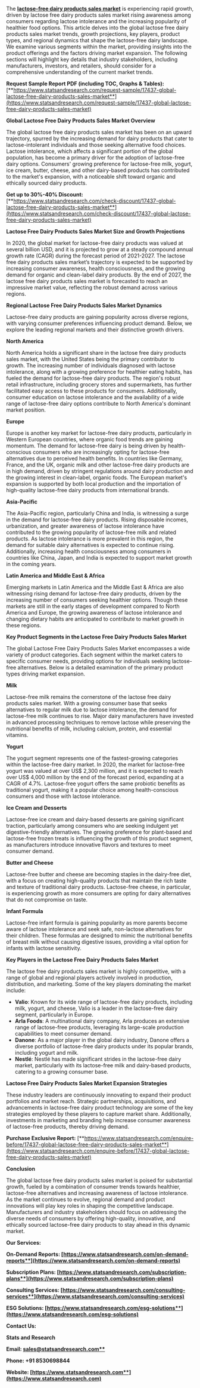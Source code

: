 ﻿The [**lactose-free dairy products sales market**](https://www.statsandresearch.com/report/17437-global-lactose-free-dairy-products-sales-market) is experiencing rapid growth, driven by lactose free dairy products sales market rising awareness among consumers regarding lactose intolerance and the increasing popularity of healthier food options. This article delves into the global lactose free dairy products sales market trends, growth projections, key players, product types, and regional dynamics that shape the lactose-free dairy landscape. We examine various segments within the market, providing insights into the product offerings and the factors driving market expansion. The following sections will highlight key details that industry stakeholders, including manufacturers, investors, and retailers, should consider for a comprehensive understanding of the current market trends.

**Request Sample Report PDF (including TOC, Graphs & Tables):** [**https://www.statsandresearch.com/request-sample/17437-global-lactose-free-dairy-products-sales-market**](https://www.statsandresearch.com/request-sample/17437-global-lactose-free-dairy-products-sales-market)

**Global Lactose Free Dairy Products Sales Market Overview**

The global lactose free dairy products sales market has been on an upward trajectory, spurred by the increasing demand for dairy products that cater to lactose-intolerant individuals and those seeking alternative food choices. Lactose intolerance, which affects a significant portion of the global population, has become a primary driver for the adoption of lactose-free dairy options. Consumers' growing preference for lactose-free milk, yogurt, ice cream, butter, cheese, and other dairy-based products has contributed to the market's expansion, with a noticeable shift toward organic and ethically sourced dairy products.

**Get up to 30%-40% Discount:** [**https://www.statsandresearch.com/check-discount/17437-global-lactose-free-dairy-products-sales-market**](https://www.statsandresearch.com/check-discount/17437-global-lactose-free-dairy-products-sales-market)

**Lactose Free Dairy Products Sales Market Size and Growth Projections**

In 2020, the global market for lactose-free dairy products was valued at several billion USD, and it is projected to grow at a steady compound annual growth rate (CAGR) during the forecast period of 2021-2027. The lactose free dairy products sales market’s trajectory is expected to be supported by increasing consumer awareness, health consciousness, and the growing demand for organic and clean-label dairy products. By the end of 2027, the lactose free dairy products sales market is forecasted to reach an impressive market value, reflecting the robust demand across various regions.

**Regional Lactose Free Dairy Products Sales Market Dynamics**

Lactose-free dairy products are gaining popularity across diverse regions, with varying consumer preferences influencing product demand. Below, we explore the leading regional markets and their distinctive growth drivers.

**North America**

North America holds a significant share in the lactose free dairy products sales market, with the United States being the primary contributor to growth. The increasing number of individuals diagnosed with lactose intolerance, along with a growing preference for healthier eating habits, has fueled the demand for lactose-free dairy products. The region's robust retail infrastructure, including grocery stores and supermarkets, has further facilitated easy access to these products for consumers. Additionally, consumer education on lactose intolerance and the availability of a wide range of lactose-free dairy options contribute to North America's dominant market position.

**Europe**

Europe is another key market for lactose-free dairy products, particularly in Western European countries, where organic food trends are gaining momentum. The demand for lactose-free dairy is being driven by health-conscious consumers who are increasingly opting for lactose-free alternatives due to perceived health benefits. In countries like Germany, France, and the UK, organic milk and other lactose-free dairy products are in high demand, driven by stringent regulations around dairy production and the growing interest in clean-label, organic foods. The European market's expansion is supported by both local production and the importation of high-quality lactose-free dairy products from international brands.

**Asia-Pacific**

The Asia-Pacific region, particularly China and India, is witnessing a surge in the demand for lactose-free dairy products. Rising disposable incomes, urbanization, and greater awareness of lactose intolerance have contributed to the growing popularity of lactose-free milk and related products. As lactose intolerance is more prevalent in this region, the demand for suitable dairy alternatives is expected to continue rising. Additionally, increasing health consciousness among consumers in countries like China, Japan, and India is expected to support market growth in the coming years.

**Latin America and Middle East & Africa**

Emerging markets in Latin America and the Middle East & Africa are also witnessing rising demand for lactose-free dairy products, driven by the increasing number of consumers seeking healthier options. Though these markets are still in the early stages of development compared to North America and Europe, the growing awareness of lactose intolerance and changing dietary habits are anticipated to contribute to market growth in these regions.

**Key Product Segments in the Lactose Free Dairy Products Sales Market**

The global Lactose Free Dairy Products Sales Market encompasses a wide variety of product categories. Each segment within the market caters to specific consumer needs, providing options for individuals seeking lactose-free alternatives. Below is a detailed examination of the primary product types driving market expansion.

**Milk**

Lactose-free milk remains the cornerstone of the lactose free dairy products sales market. With a growing consumer base that seeks alternatives to regular milk due to lactose intolerance, the demand for lactose-free milk continues to rise. Major dairy manufacturers have invested in advanced processing techniques to remove lactose while preserving the nutritional benefits of milk, including calcium, protein, and essential vitamins.

**Yogurt**

The yogurt segment represents one of the fastest-growing categories within the lactose-free dairy market. In 2020, the market for lactose-free yogurt was valued at over US$ 2,300 million, and it is expected to reach over US$ 4,000 million by the end of the forecast period, expanding at a CAGR of 4.7%. Lactose-free yogurt offers the same probiotic benefits as traditional yogurt, making it a popular choice among health-conscious consumers and those with lactose intolerance.

**Ice Cream and Desserts**

Lactose-free ice cream and dairy-based desserts are gaining significant traction, particularly among consumers who are seeking indulgent yet digestive-friendly alternatives. The growing preference for plant-based and lactose-free frozen treats is influencing the growth of this product segment, as manufacturers introduce innovative flavors and textures to meet consumer demand.

**Butter and Cheese**

Lactose-free butter and cheese are becoming staples in the dairy-free diet, with a focus on creating high-quality products that maintain the rich taste and texture of traditional dairy products. Lactose-free cheese, in particular, is experiencing growth as more consumers are opting for dairy alternatives that do not compromise on taste.

**Infant Formula**

Lactose-free infant formula is gaining popularity as more parents become aware of lactose intolerance and seek safe, non-lactose alternatives for their children. These formulas are designed to mimic the nutritional benefits of breast milk without causing digestive issues, providing a vital option for infants with lactose sensitivity.

**Key Players in the Lactose Free Dairy Products Sales Market**

The lactose free dairy products sales market is highly competitive, with a range of global and regional players actively involved in production, distribution, and marketing. Some of the key players dominating the market include:

- **Valio**: Known for its wide range of lactose-free dairy products, including milk, yogurt, and cheese, Valio is a leader in the lactose-free dairy segment, particularly in Europe.
- **Arla Foods**: A multinational dairy company, Arla produces an extensive range of lactose-free products, leveraging its large-scale production capabilities to meet consumer demand.
- **Danone**: As a major player in the global dairy industry, Danone offers a diverse portfolio of lactose-free dairy products under its popular brands, including yogurt and milk.
- **Nestlé**: Nestlé has made significant strides in the lactose-free dairy market, particularly with its lactose-free milk and dairy-based products, catering to a growing consumer base.

**Lactose Free Dairy Products Sales Market Expansion Strategies**

These industry leaders are continuously innovating to expand their product portfolios and market reach. Strategic partnerships, acquisitions, and advancements in lactose-free dairy product technology are some of the key strategies employed by these players to capture market share. Additionally, investments in marketing and branding help increase consumer awareness of lactose-free products, thereby driving demand.

**Purchase Exclusive Report:** [**https://www.statsandresearch.com/enquire-before/17437-global-lactose-free-dairy-products-sales-market**](https://www.statsandresearch.com/enquire-before/17437-global-lactose-free-dairy-products-sales-market)

**Conclusion**

The global lactose free dairy products sales market is poised for substantial growth, fueled by a combination of consumer trends towards healthier, lactose-free alternatives and increasing awareness of lactose intolerance. As the market continues to evolve, regional demand and product innovations will play key roles in shaping the competitive landscape. Manufacturers and industry stakeholders should focus on addressing the diverse needs of consumers by offering high-quality, innovative, and ethically sourced lactose-free dairy products to stay ahead in this dynamic market.

**Our Services:**

**On-Demand Reports: [https://www.statsandresearch.com/on-demand-reports**](https://www.statsandresearch.com/on-demand-reports)**

**Subscription Plans: [https://www.statsandresearch.com/subscription-plans**](https://www.statsandresearch.com/subscription-plans)**

**Consulting Services: [https://www.statsandresearch.com/consulting-services**](https://www.statsandresearch.com/consulting-services)**

**ESG Solutions: [https://www.statsandresearch.com/esg-solutions**](https://www.statsandresearch.com/esg-solutions)**

**Contact Us:**

**Stats and Research**

**Email: [sales@statsandresearch.com**](mailto:sales@statsandresearch.com)**

**Phone: +91 8530698844**

**Website: [https://www.statsandresearch.com**](https://www.statsandresearch.com)**
